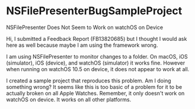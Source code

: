 # NSFilePresenterBugSampleProject

NSFilePresenter Does Not Seem to Work on watchOS on Device

Hi, I submitted a Feedback Report (FB13820685) but I thought I would ask here as well because maybe I am using the framework wrong.

I am using NSFilePresenter to monitor changes to a folder. On macOS, iOS (simulator), iOS (device), and watchOS (simulator) it works fine. However when running on watchOS 10.5 on device, it does not appear to work at all.

I created a sample project that reproduces this problem. Am I doing something wrong? It seems like this is too basic of a problem for it to be actually broken on all Apple Watches. Remember, it only doesn't work on watchOS on device. It works on all other platforms.